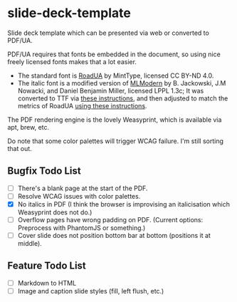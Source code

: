 # slide-deck-template
Slide deck template which can be presented via web or converted to PDF/UA.

PDF/UA requires that fonts be embedded in the document, so using nice freely licensed fonts makes that a lot easier.
* The standard font is [RoadUA](https://github.com/agentyzmin/Road-UA-Font/) by MintType, licensed CC BY-ND 4.0.
* The italic font is a modified version of [MLModern](https://ctan.org/pkg/mlmodern) by B. Jackowski, J.M Nowacki, and Daniel Benjamin Miller, licensed LPPL 1.3c; It was converted to TTF via [these instructions](https://www.reddit.com/r/LaTeX/comments/p4r53g/where_can_i_get_the_mlmodern_font_as_a_ttf_file/), and then adjusted to match the metrics of RoadUA [using these instructions](https://www.maxkohler.com/posts/2022-02-19-fixing-vertical-metrics/).

The PDF rendering engine is the lovely Weasyprint, which is available via apt, brew, etc.

Do note that some color palettes will trigger WCAG failure.  I'm still sorting that out.

## Bugfix Todo List
* [ ] There's a blank page at the start of the PDF.
* [ ] Resolve WCAG issues with color palettes.
* [x] No italics in PDF (I think the browser is improvising an italicisation which Weasyprint does not do.)
* [ ] Overflow pages have wrong padding on PDF. (Current options: Preprocess with PhantomJS or something.)
* [ ] Cover slide does not position bottom bar at bottom (positions it at middle).

## Feature Todo List
* [ ] Markdown to HTML
* [ ] Image and caption slide styles (fill, left flush, etc.)
